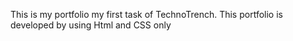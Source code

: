 This is my portfolio my first task of TechnoTrench. This portfolio is developed by using Html and CSS only
